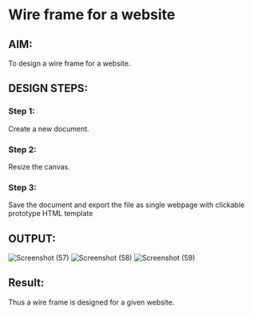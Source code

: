 # Wire frame for a website

## AIM:
To design a wire frame for a website.

## DESIGN STEPS:

### Step 1:
Create a new document. 

### Step 2:
Resize the canvas.

### Step 3:
Save the document and export the file as single webpage with clickable prototype HTML template

## OUTPUT:
 ![Screenshot (57)](https://user-images.githubusercontent.com/93427254/153235365-a238f9f8-41d5-4063-8718-be8c3d5e42e3.png)
![Screenshot (58)](https://user-images.githubusercontent.com/93427254/153235404-2b9b3b96-7baf-4cf2-914b-d57306bcf523.png)
![Screenshot (59)](https://user-images.githubusercontent.com/93427254/153235425-604ea066-be8f-42f6-8b9a-495d6df17e1f.png)



## Result:
Thus a wire frame is designed for a given website.
